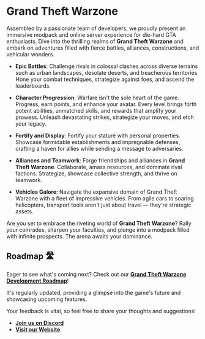 # Grand Theft Warzone

Assembled by a passionate team of developers, we proudly present an immersive modpack and online server experience for die-hard GTA enthusiasts. Dive into the thrilling realms of **Grand Theft Warzone** and embark on adventures filled with fierce battles, alliances, constructions, and vehicular wonders.

- **Epic Battles**: Challenge rivals in colossal clashes across diverse terrains such as urban landscapes, desolate deserts, and treacherous territories. Hone your combat techniques, strategize against foes, and ascend the leaderboards.
  
- **Character Progression**: Warfare isn't the sole heart of the game. Progress, earn points, and enhance your avatar. Every level brings forth potent abilities, unmatched skills, and rewards that amplify your prowess. Unleash devastating strikes, strategize your moves, and etch your legacy.

- **Fortify and Display**: Fortify your stature with personal properties. Showcase formidable establishments and impregnable defenses, crafting a haven for allies while sending a message to adversaries.

- **Alliances and Teamwork**: Forge friendships and alliances in **Grand Theft Warzone**. Collaborate, amass resources, and dominate rival factions. Strategize, showcase collective strength, and thrive on teamwork.

- **Vehicles Galore**: Navigate the expansive domain of Grand Theft Warzone with a fleet of impressive vehicles. From agile cars to soaring helicopters, transport tools aren't just about travel — they're strategic assets.

Are you set to embrace the riveting world of **Grand Theft Warzone**? Rally your comrades, sharpen your faculties, and plunge into a modpack filled with infinite prospects. The arena awaits your dominance.

## Roadmap 🛣️

Eager to see what's coming next?
Check out our **[Grand Theft Warzone Development Roadmap](https://github.com/orgs/Grand-Theft-Warzone/projects/2)**!
<p>It's regularly updated, providing a glimpse into the game's future and showcasing upcoming features.</p>
<p>Your feedback is vital, so feel free to share your thoughts and suggestions!</p>

- [**Join us on Discord**](https://discord.gg/yRtuqc5YRA)
- [**Visit our Website**](http://www.grandtheftwarzone.com)
